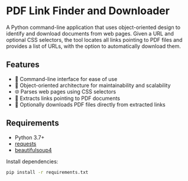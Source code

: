 # PDF Link Finder and Downloader

A Python command-line application that uses object-oriented design to identify and download documents from web pages. Given a URL and optional CSS selectors, the tool locates all links pointing to PDF files and provides a list of URLs, with the option to automatically download them.

## Features

- 🧭 Command-line interface for ease of use
- 🧱 Object-oriented architecture for maintainability and scalability
- 🌐 Parses web pages using CSS selectors
- 📎 Extracts links pointing to PDF documents
- 💾 Optionally downloads PDF files directly from extracted links

## Requirements

- Python 3.7+
- [requests](https://pypi.org/project/requests/)
- [beautifulsoup4](https://pypi.org/project/beautifulsoup4/)

Install dependencies:

```bash
pip install -r requirements.txt
